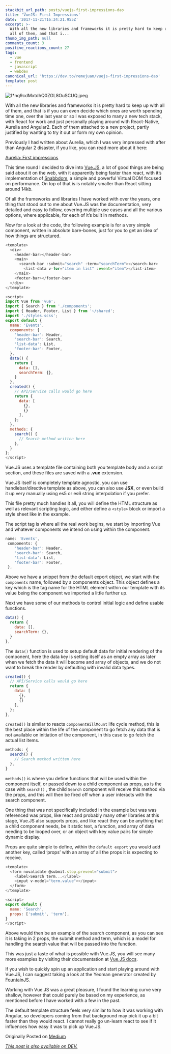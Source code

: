 ```yaml
---
stackbit_url_path: posts/vuejs-first-impressions-dao
title: 'VueJS: First Impressions'
date: '2017-11-21T16:34:21.955Z'
excerpt: >-
  With all the new libraries and frameworks it is pretty hard to keep up with
  all of them, and that i...
thumb_img_path: null
comments_count: 3
positive_reactions_count: 27
tags:
  - vue
  - frontend
  - javascript
  - webdev
canonical_url: 'https://dev.to/remejuan/vuejs-first-impressions-dao'
template: post
---
```



![1*nq9cdMxtdhQ0ZGL8OuSCUQ.jpeg](https://thepracticaldev.s3.amazonaws.com/i/gzic0j1dmzjhd0p2i727.jpeg)

With all the new libraries and frameworks it is pretty hard to keep up with all of them, and that is if you can even decide which ones are worth spending time one, over the last year or so I was exposed to many a new tech stack, with React for work and just personally playing around with React-Native, Aurelia and Angular2. Each of them attached to a new project, partly justified by wanting to try it out or form my own opinion.

Previously I had written about Aurelia, which I was very impressed with after than Angular 2 disaster, if you like, you can read more about it here:

[Aurelia: First impressions](https://medium.com/@reme.lehane/aurelia-first-impressions-e72262e6e049)

This time round I decided to dive into [Vue.JS](https://vuejs.org/), a lot of good things are being said about it on the web, with it apparently being faster than react, with it’s implementation of [Snabbdom](https://github.com/snabbdom/snabbdom), a simple and powerful Virtual DOM focused on performance. On top of that is is notably smaller than React sitting around 14kb.

Of all the frameworks and libraries I have worked with over the years, one thing that stood out to me about Vue.JS was the documentation, very detailed and easy to follow, covering multiple use cases and all the various options, where applicable, for each of it’s built in methods.

Now for a look at the code, the following example is for a very simple component, written in absolute bare-bones, just for you to get an idea of how things are structured.


```javascript
<template>
  <div>
    <header-bar></header-bar>
    <main>
      <search-bar :submit="search" :term="searchTerm"></search-bar>
        <list-data v-for="item in list" :event="item"></list-item>
    </main>
    <footer-bar></footer-bar>
  </div>
</template>

<script>
import Vue from 'vue';
import { Search } from './components';
import { Header, Footer, List } from '~/shared';
import './styles.scss';
export default {
  name: 'Events',
  components: {
    'header-bar': Header,
    'search-bar': Search,
    'list-data': List,
    'footer-bar': Footer,
  },
  data() {
    return {
      data: [],
      searchTerm: {},
    }
  },
  created() {
    // API/Service calls would go here
    return {
      data: [
        {},
        {}
      ],
    };
  },
  methods: {
    search() {
      // Search method written here
    },
  }
};
</script>
```


 
Vue.JS uses a template file containing both you template body and a script section, and these files are saved with a **.vue** extension.

Vue.JS itself is completely template agnostic, you can use handlebar/directive template as above, you can also use **JSX**, or even build it up very manually using es5 or es6 string interpolation if you prefer.

This file pretty much handles it all, you will define the HTML structure as well as relevant scripting logic, and either define a 
`<style>`
 block or import a style sheet like in the example.

The script tag is where all the real work begins, we start by importing Vue and whatever components we intend on using within the component.


```javascript
name: 'Events',
 components: {
    'header-bar': Header,
    'search-bar': Search,
    'list-data': List,
    'footer-bar': Footer,
 },
```


Above we have a snippet from the default export object, we start with the 
`components`
 name, followed by a components object. This object defines a key which is the tag name for the HTML element within our template with its value being the component we imported a little further up.

Next we have some of our methods to control initial logic and define usable functions.


```javascript
data() {
  return {
    data: [],
    searchTerm: {},
  }
},
```


The 
`data()`
 function is used to setup default data for initial rendering of the component, here the data key is setting itself as an empty array as later when we fetch the data it will become and array of objects, and we do not want to break the render by defaulting with invalid data types.


```javascript
created() {
  // API/Service calls would go here
  return {
    data: [
      {},
      {}
    ],
  };
},
```



`created()`
 is similar to reacts 
`componentWillMount`
 life cycle method, this is the best place within the life of the component to go fetch any data that is not available on initiation of the component, in this case to go fetch the actual list items.


```javascript
methods: {
  search() {
    // Search method written here
  },
}
```



`methods()`
 is where you define functions that will be used within the component itself, or passed down to a child component as props, as is the case with 
`search()`
, the child 
`Search`
 component will receive this method via the props, and this will then be fired off when a user interacts with the search component.

One thing that was not specifically included in the example but was was referenced was props, like react and probably many other libraries at this stage, Vue.JS also supports props, and like react they can be anything that a child component needs, be it static text, a function, and array of data needing to be looped over, or an object with key value pairs for simple dynamic display.

Props are quite simple to define, within the 
`default export`
 you would add another key, called ‘props’ with an array of all the props it is expecting to receive.



```javascript
<template>
  <form novalidate @submit.stop.prevent="submit">
    <label>Search term...</label>
    <input v-model="term.value"></input>
  </form>
</template>

<script>
export default {
  name: 'Search',
  props: ['submit', 'term'],
}
</script>
```


Above would then be an example of the search component, as you can see it is taking in 2 props, the submit method and term, which is a model for handling the search value that will be passed into the function.

This was just a taste of what is possible with Vue.JS, you will see many more examples by visiting their documentation at [Vue.JS docs](https://vuejs.org/v2/guide/).

If you wish to quickly spin up an application and start playing around with Vue.JS, I can suggest taking a look at the Yeoman generator created by [FountainJS](https://github.com/fountainjs/generator-fountain-vue).


Working with Vue.JS was a great pleasure, I found the learning curve very shallow, however that could purely be based on my experience, as mentioned before I have worked with a few in the past.

The default template structure feels very similar to how it was working with Angular, so developers coming from that background may pick it up a bit faster than they would react. I cannot really go un-learn react to see if it influences how easy it was to pick up Vue.JS.

Originally Posted on [Medium](https://hackernoon.com/vuejs-first-impressions-ef59822e94e6)

*[This post is also available on DEV.](https://dev.to/remejuan/vuejs-first-impressions-dao)*


<script>
const parent = document.getElementsByTagName('head')[0];
const script = document.createElement('script');
script.type = 'text/javascript';
script.src = 'https://cdnjs.cloudflare.com/ajax/libs/iframe-resizer/4.1.1/iframeResizer.min.js';
script.charset = 'utf-8';
script.onload = function() {
    window.iFrameResize({}, '.liquidTag');
};
parent.appendChild(script);
</script>    
